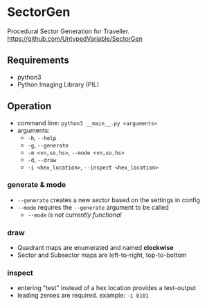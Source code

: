 # SectorGen

Procedural Sector Generation for Traveller.
https://github.com/UntypedVariable/SectorGen


## Requirements

* python3
* Python Imaging Library (PIL)


## Operation

* command line: `python3 __main__.py <arguments>`
* arguments:
  * `-h`, `--help`
  * `-g`, `--generate`
  * `-m <vn,so,hs>`, `--mode <vn,so,hs>`
  * `-d`, `--draw`
  * `-i <hex_location>`, `--inspect <hex_location>`

### generate & mode

* `--generate` creates a new sector based on the settings in config
* `--mode` requires the `--generate` argument to be called
  * `--mode` _is not currently functional_


### draw

* Quadrant maps are enumerated and named **clockwise**
* Sector and Subsector maps are left-to-right, top-to-bottom


### inspect

* entering "test" instead of a hex location provides a test-output
* leading zeroes are required. example: `-i 0101`